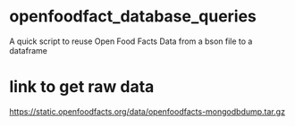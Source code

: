 # openfoodfact_database_queries

A quick script to reuse Open Food Facts Data from a bson file to a dataframe

# link to get raw data 

https://static.openfoodfacts.org/data/openfoodfacts-mongodbdump.tar.gz
